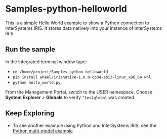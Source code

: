 # Samples-python-helloworld

This is a simple Hello World example to show a Python connection to InterSystems IRIS. 
It stores data natively into your instance of InterSystems IRIS. 


## Run the sample

In the integrated terminal window type: 

* `cd /home/project/Samples-python-helloworld`  
* `pip install wheel/irisnative-1.0.0-cp34-abi3-linux_x86_64.whl`
* `python hello_world.py`

From the Management Portal, switch to the USER namespace. Choose **System Explorer** > **Globals** to verify `^testglobal` was created. 

	
## Keep Exploring

* To see another example using Python and InterSystems IRIS, see the [Python multi-model example](home/project/quickstarts-multimodel-python/README.md)
